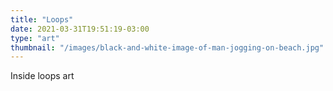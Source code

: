 ```yaml
---
title: "Loops"
date: 2021-03-31T19:51:19-03:00
type: "art"
thumbnail: "/images/black-and-white-image-of-man-jogging-on-beach.jpg"
---
```


Inside loops art


